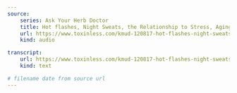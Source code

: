 ```yaml
---
source:
    series: Ask Your Herb Doctor
    title: Hot flashes, Night Sweats, the Relationship to Stress, Aging, PMS, Sugar Metabolism
    url: https://www.toxinless.com/kmud-120817-hot-flashes-night-sweats-relationship-to-stress-aging-p-m-sand-sugar-metabolism.mp3
    kind: audio

transcript:
    url: https://www.toxinless.com/kmud-120817-hot-flashes-night-sweats-relationship-to-stress-aging-p-m-sand-sugar-metabolism-transcript.doc
    kind: text

# filename date from source url
---
```


